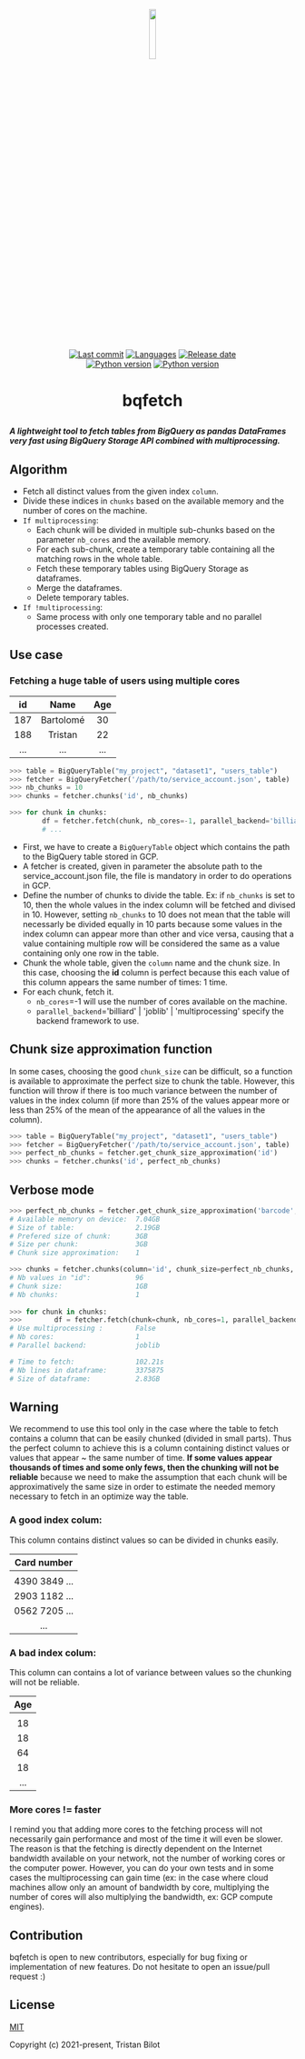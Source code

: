 <p align="center"><img width="15%" src="https://raw.githubusercontent.com/TristanBilot/bqfetch/master/.github/logo.svg"/></p>

<p align="center">
  <a href=""><img src="https://img.shields.io/github/last-commit/tristanbilot/bqfetch" alt="Last commit"></a>
  <a href="https://img.shields.io/github/languages/count/tristanbilot/bqfetch"><img src="https://img.shields.io/github/languages/count/tristanbilot/bqfetch" alt="Languages"></a>
  <a href=""><img src="https://img.shields.io/github/release-date/tristanbilot/bqfetch" alt="Release date"></a>
  <br>
  <a href=""><img src="https://img.shields.io/badge/Python-%3E%3D3.6-blue" alt="Python version"></a>
  <a href=""><img src="https://img.shields.io/github/license/tristanbilot/bqfetch" alt="Python version"></a>
</p>

# <p align="center">bqfetch<p>
##### A lightweight tool to fetch tables from BigQuery as pandas DataFrames very fast using BigQuery Storage API combined with multiprocessing.

## Algorithm
  * Fetch all distinct values from the given index `column`.
  * Divide these indices in `chunks` based on the available memory and the number of cores on the machine.
  * `If multiprocessing`:
      * Each chunk will be divided in multiple sub-chunks based on the parameter `nb_cores` and the available memory.
      * For each sub-chunk, create a temporary table containing all the matching rows in the whole table.
      * Fetch these temporary tables using BigQuery Storage as dataframes.
      * Merge the dataframes.
      * Delete temporary tables.
  * `If !multiprocessing`:
      * Same process with only one temporary table and no parallel processes created.

## Use case

### Fetching a huge table of users using multiple cores
|  id |   Name  | Age |
|:---:|:-------:|:---:|
| 187 | Bartolomé |  30 |
| 188 | Tristan |  22 |
| ... |   ...   | ... |

```python
>>> table = BigQueryTable("my_project", "dataset1", "users_table")
>>> fetcher = BigQueryFetcher('/path/to/service_account.json', table)
>>> nb_chunks = 10
>>> chunks = fetcher.chunks('id', nb_chunks)

>>> for chunk in chunks:
        df = fetcher.fetch(chunk, nb_cores=-1, parallel_backend='billiard')
        # ...
```
  
* First, we have to create a `BigQueryTable` object which contains the path to the BigQuery table stored in GCP.
* A fetcher is created, given in parameter the absolute path to the service_account.json file, the file is mandatory in order to do operations in GCP.
* Define the number of chunks to divide the table. Ex: if `nb_chunks` is set to 10, then the whole values in the index column will be fetched and divised in 10. However, setting `nb_chunks` to 10 does not mean that the table will necessarly be divided equally in 10 parts because some values in the index column can appear more than other and vice versa, causing that a value containing multiple row will be considered the same as a value containing only one row in the table.
* Chunk the whole table, given the `column` name and the chunk size. In this case, choosing the **id** column is perfect because this each value of this column appears the same number of times: 1 time.
* For each chunk, fetch it.
    * `nb_cores`=-1 will use the number of cores available on the machine.
    * `parallel_backend`='billiard' | 'joblib' | 'multiprocessing' specify the backend framework to use.

## Chunk size approximation function
In some cases, choosing the good `chunk_size` can be difficult, so a function is available to approximate the perfect size to chunk the table. However, this function will throw if there is too much variance between the number of values in the index column (if more than 25% of the values appear more or less than 25% of the mean of the appearance of all the values in the column).
  
```python
>>> table = BigQueryTable("my_project", "dataset1", "users_table")
>>> fetcher = BigQueryFetcher('/path/to/service_account.json', table)
>>> perfect_nb_chunks = fetcher.get_chunk_size_approximation('id')
>>> chunks = fetcher.chunks('id', perfect_nb_chunks)
```

## Verbose mode

```python
>>> perfect_nb_chunks = fetcher.get_chunk_size_approximation('barcode', verbose=True)
# Available memory on device:  7.04GB
# Size of table:               2.19GB
# Prefered size of chunk:      3GB
# Size per chunk:              3GB
# Chunk size approximation:    1

>>> chunks = fetcher.chunks(column='id', chunk_size=perfect_nb_chunks, verbose=True)
# Nb values in "id":           96
# Chunk size:                  1GB
# Nb chunks:                   1
  
>>> for chunk in chunks:
>>>        df = fetcher.fetch(chunk=chunk, nb_cores=1, parallel_backend='joblib', verbose=True)
# Use multiprocessing :        False
# Nb cores:                    1
# Parallel backend:            joblib

# Time to fetch:               102.21s
# Nb lines in dataframe:       3375875
# Size of dataframe:           2.83GB
```
  
## Warning
We recommend to use this tool only in the case where the table to fetch contains a column that can be easily chunked (divided in small parts). Thus the perfect column to achieve this is a column containing distinct values or values that appear ~ the same number of time. **If some values appear thousands of times and some only fews, then the chunking will not be reliable** because we need to make the assumption that each chunk will be approximatively the same size in order to estimate the needed memory necessary to fetch in an optimize way the table.
  
### A good index colum:
This column contains distinct values so can be divided in chunks easily.
  
|  Card number |
|:---:|
|  |
| 4390 3849 ... |
| 2903 1182 ... |
| 0562 7205 ... |
| ... |
  
### A bad index colum:
This column can contains a lot of variance between values so the chunking will not be reliable.

|  Age |
|:---:|
|  |
| 18 |
| 18 |
| 64 |
| 18 |
| ... |

### More cores != faster
I remind you that adding more cores to the fetching process will not necessarily gain performance and most of the time it will even be slower. The reason is that the fetching is directly dependent on the Internet bandwidth available on your network, not the number of working cores or the computer power. However, you can do your own tests and in some cases the multiprocessing can gain time (ex: in the case where cloud machines allow only an amount of bandwidth by core, multiplying the number of cores will also multiplying the bandwidth, ex: GCP compute engines).

## Contribution
bqfetch is open to new contributors, especially for bug fixing or implementation of new features. Do not hesitate to open an issue/pull request :)
  
## License
  <a href="https://opensource.org/licenses/MIT">MIT</a>
  
  Copyright (c) 2021-present, Tristan Bilot
